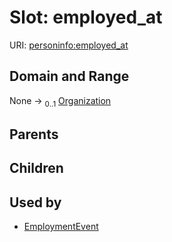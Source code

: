 
# Slot: employed_at



URI: [personinfo:employed_at](https://w3id.org/linkml/examples/personinfo/employed_at)


## Domain and Range

None &#8594;  <sub>0..1</sub> [Organization](Organization.md)

## Parents


## Children


## Used by

 * [EmploymentEvent](EmploymentEvent.md)
